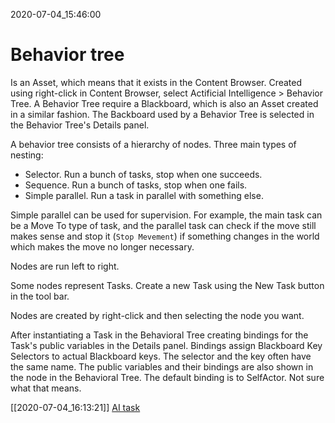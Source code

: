 2020-07-04_15:46:00

# Behavior tree

Is an Asset, which means that it exists in the Content Browser.
Created using right-click in Content Browser, select Actificial Intelligence > Behavior Tree.
A Behavior Tree require a Blackboard, which is also an Asset created in a similar fashion.
The Backboard used by a Behavior Tree is selected in the Behavior Tree's Details panel.

A behavior tree consists of a hierarchy of nodes.
Three main types of nesting:

- Selector. Run a bunch of tasks, stop when one succeeds.
- Sequence. Run a bunch of tasks, stop when one fails.
- Simple parallel. Run a task in parallel with something else.

Simple parallel can be used for supervision.
For example, the main task can be a Move To type of task, and the parallel task can check if the move still makes sense and stop it (`Stop Mevement`) if something changes in the world which makes the move no longer necessary.

Nodes are run left to right.

Some nodes represent Tasks.
Create a new Task using the New Task button in the tool bar.

Nodes are created by right-click and then selecting the node you want.

After instantiating a Task in the Behavioral Tree creating bindings for the Task's public variables in the Details panel.
Bindings assign Blackboard Key Selectors to actual Blackboard keys.
The selector and the key often have the same name.
The public variables and their bindings are also shown in the node in the Behavioral Tree.
The default binding is to SelfActor. Not sure what that means.

[[2020-07-04_16:13:21]] [AI task](./AI%20Task.md)  
